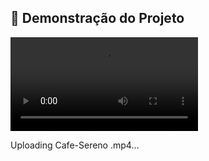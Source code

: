 ## 🎥 Demonstração do Projeto



<video src="https://github.com/eng-juliane/cafe-sereno/blob/master/video/Cafe-Sereno%20.mp4?raw=true" controls></video>

Uploading Cafe-Sereno .mp4…

